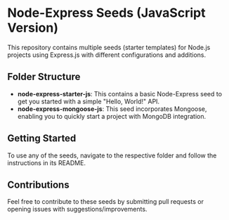 # Node-Express Seeds  (JavaScript Version)

This repository contains multiple seeds (starter templates) for Node.js projects using Express.js with different
configurations and additions.

## Folder Structure

- **node-express-starter-js**: This contains a basic Node-Express seed to get you started with a simple "Hello, World!"
  API.
- **node-express-mongoose-js**: This seed incorporates Mongoose, enabling you to quickly start a project with MongoDB
  integration.

## Getting Started

To use any of the seeds, navigate to the respective folder and follow the instructions in its README.

## Contributions

Feel free to contribute to these seeds by submitting pull requests or opening issues with suggestions/improvements.
